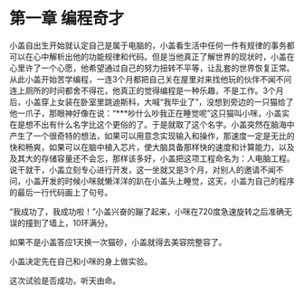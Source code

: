 # 第一章 编程奇才
   小盖自出生开始就认定自己是属于电脑的，小盖看生活中任何一件有规律的事务都可以在心中解析出他的功能规律和代码。但是当他真正了解世界的现状时，小盖在心里许了一个心愿，他希望通过自己的努力扭转不平等，让乱套的世界恢复正常。从此小盖开始苦学编程，一连3个月都把自己关在屋里对来找他玩的伙伴不闻不问连上厕所的时间都舍不得花，他真正的觉得编程是一种乐趣，不是工作。3个月后，小盖穿上女装在卧室里跳迪斯科，大喊“我毕业了”，没想到旁边的一只猫给了他一爪子，那眼神好像在说：“***吵什么吵我正在睡觉呢”这只猫叫小咪，小盖实在是想不出有什么名字比这个更俗的了。于是就取了这个名字。小盖突然在脑海中产生了一个很奇特的想法，如果可以用意念实现输入和操作，那速度一定是无比的快和畅爽，如果可以在脑中植入芯片，使大脑具备那样快的速度和计算能力，以及及其大的存储容量还不会忘，那样该多好，小盖把这项工程命名为：人电脑工程。说干就干，小盖立刻专心进行开发，这一坐就又是3个月，对别人的邀请不闻不问，小盖开发的时候小咪就懒洋洋的趴在小盖头上睡觉，这天，小盖为自己的程序的最后一行代码画上了句号。
   
   “我成功了，我成功啦！”小盖兴奋的蹦了起来，小咪在720度急速旋转之后准确无误的撞到了墙上，10环满分。
   
   如果不是小盖答应1天换一次猫砂，小盖就得去美容院整容了。

   小盖决定先在自己和小咪的身上做实验。

   这次试验是否成功，听天由命。
